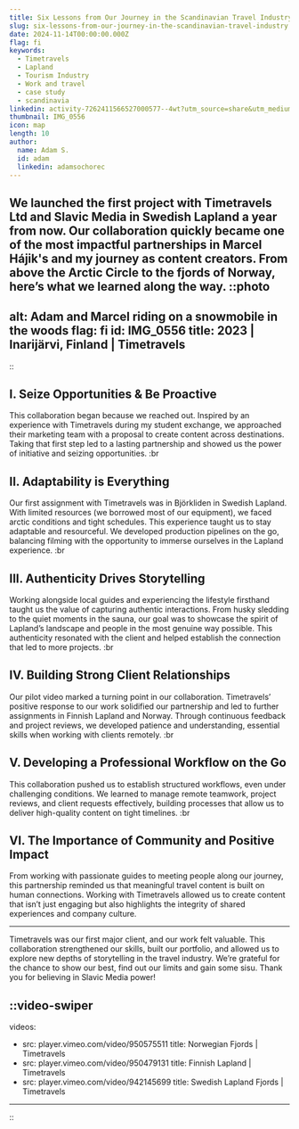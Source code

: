 ```yaml
---
title: Six Lessons from Our Journey in the Scandinavian Travel Industry
slug: six-lessons-from-our-journey-in-the-scandinavian-travel-industry
date: 2024-11-14T00:00:00.000Z
flag: fi
keywords:
  - Timetravels
  - Lapland
  - Tourism Industry
  - Work and travel
  - case study
  - scandinavia
linkedin: activity-7262411566527000577--4wt?utm_source=share&utm_medium=member_desktop
thumbnail: IMG_0556
icon: map
length: 10
author:
  name: Adam S.
  id: adam
  linkedin: adamsochorec
---
```

We launched the first project with Timetravels Ltd and Slavic Media in Swedish Lapland a year from now. Our collaboration quickly became one of the most impactful partnerships in Marcel Hájik's and my journey as content creators. From above the Arctic Circle to the fjords of Norway, here’s what we learned along the way.
::photo
---
alt: Adam and Marcel riding on a snowmobile in the woods
flag: fi
id: IMG_0556
title: 2023 | Inarijärvi, Finland | Timetravels
---
::

## I. Seize Opportunities & Be Proactive
This collaboration began because we reached out. Inspired by an experience with Timetravels during my student exchange, we approached their marketing team with a proposal to create content across destinations. Taking that first step led to a lasting partnership and showed us the power of initiative and seizing opportunities.
:br
## II. Adaptability is Everything
Our first assignment with Timetravels was in Björkliden in Swedish Lapland. With limited resources (we borrowed most of our equipment), we faced arctic conditions and tight schedules. This experience taught us to stay adaptable and resourceful. We developed production pipelines on the go, balancing filming with the opportunity to immerse ourselves in the Lapland experience.
:br
## III. Authenticity Drives Storytelling
Working alongside local guides and experiencing the lifestyle firsthand taught us the value of capturing authentic interactions. From husky sledding to the quiet moments in the sauna, our goal was to showcase the spirit of Lapland’s landscape and people in the most genuine way possible. This authenticity resonated with the client and helped establish the connection that led to more projects.
:br
## IV. Building Strong Client Relationships
Our pilot video marked a turning point in our collaboration. Timetravels’ positive response to our work solidified our partnership and led to further assignments in Finnish Lapland and Norway. Through continuous feedback and project reviews, we developed patience and understanding, essential skills when working with clients remotely.
:br
## V. Developing a Professional Workflow on the Go
This collaboration pushed us to establish structured workflows, even under challenging conditions. We learned to manage remote teamwork, project reviews, and client requests effectively, building processes that allow us to deliver high-quality content on tight timelines.
:br
## VI. The Importance of Community and Positive Impact
From working with passionate guides to meeting people along our journey, this partnership reminded us that meaningful travel content is built on human connections. Working with Timetravels allowed us to create content that isn’t just engaging but also highlights the integrity of shared experiences and company culture.

---

Timetravels was our first major client, and our work felt valuable. This collaboration strengthened our skills, built our portfolio, and allowed us to explore new depths of storytelling in the travel industry. We’re grateful for the chance to show our best, find out our limits and gain some sisu. Thank you for believing in Slavic Media power!

::video-swiper
---
videos:
  - src: player.vimeo.com/video/950575511
    title: Norwegian Fjords | Timetravels
  - src: player.vimeo.com/video/950479131
    title: Finnish Lapland | Timetravels
  - src: player.vimeo.com/video/942145699
    title: Swedish Lapland Fjords | Timetravels
---
::
